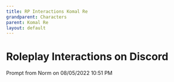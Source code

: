 ```yaml
---
title: RP Interactions Komal Re
grandparent: Characters
parent: Komal Re
layout: default
---
```


# Roleplay Interactions on Discord

Prompt from Norm on 08/05/2022 10:51 PM
 
